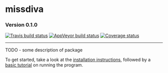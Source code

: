 # missdiva
### Version 0.1.0
[![Travis build status](https://travis-ci.org/bobverity/missdiva.svg?branch=master)](https://travis-ci.org/bobverity/missdiva)
[![AppVeyor build status](https://ci.appveyor.com/api/projects/status/github/bobverity/missdiva?branch=master&svg=true)](https://ci.appveyor.com/project/bobverity/missdiva)
[![Coverage status](https://codecov.io/gh/bobverity/missdiva/branch/master/graph/badge.svg)](https://codecov.io/github/bobverity/missdiva?branch=master)

--------------------------------------------------------------------------------------------------------------------------------

TODO - some description of package

To get started, take a look at the [installation instructions](https://bobverity.github.io/missdiva/articles/installation.html), followed by a [basic tutorial](https://bobverity.github.io/missdiva/articles/basic-tutorial.html) on running the program.

